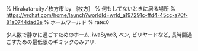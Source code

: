 % Hirakata-city ⁄ 枚方市 by ｛枚方｝
% 何もしてないときに居る場所
% https://vrchat.com/home/launch?worldId=wrld_a197291c-ffd4-45cc-a70f-81a0744dad3e
% ホームワールド
% rate:0

少人数で静かに過ごすためのホーム.
iwaSync3, ペン, ビリヤードなど, 長時間過ごすための最低限のギミックのみアリ.

